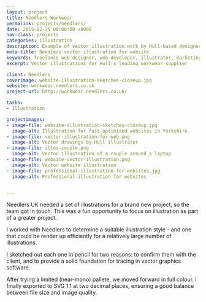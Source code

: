 ```yaml
---
layout: project
title: Needlers Workwear
permalink: projects/needlers/
date: 2015-02-25 00:00:00 +0000
nav-class: projects
categories: illustration
description: Example of vector illustration work by Hull-based designer and illustrator, with hand drawn sketches.
meta-title: Needlers vector illustration for website
keywords: freelance web designer, web developer, illustrator, marketing agency, Hull
excerpt: Vector illustrations for Hull's leading workwear supplier

client: Needlers
coverimage: website-illustration-sketches-closeup.jpg
website: workwear.needlers.co.uk
project-url: http://workwear.needlers.co.uk/

tasks:
- Illustration

projectimages:
- image-file: website-illustration-sketches-closeup.jpg
  image-alt: Illustration for fast optimised websites in Yorkshire
- image-file: vector-illustration-for-web.png
  image-alt: Vector drawings by Hull illustrator
- image-file: illos-couple.png
  image-alt: Vector illustration of a couple around a laptop
- image-file: website-vector-illustration.png
  image-alt: Vector website illustration
- image-file: professional-illustration-for-websites.jpg
  image-alt: Professional illustration for websites


---
```


Needlers UK needed a set of illustrations for a brand new project, so the team got in touch. This was a fun opportunity to focus on illustration as part of a greater project.

I worked with Needlers to determine a suitable illustration style - and one that could be render up efficiently for a relatively large number of illustrations.

I sketched out each one in pencil for two reasons: to confirm them with the client, and to provide a solid foundation for tracing in vector graphics software.

After trying a limited (near-mono) pallete, we moved forward in full colour. I finally exported to SVG 1.1 at two decimal places, ensuring a good balance between file size and image quality.